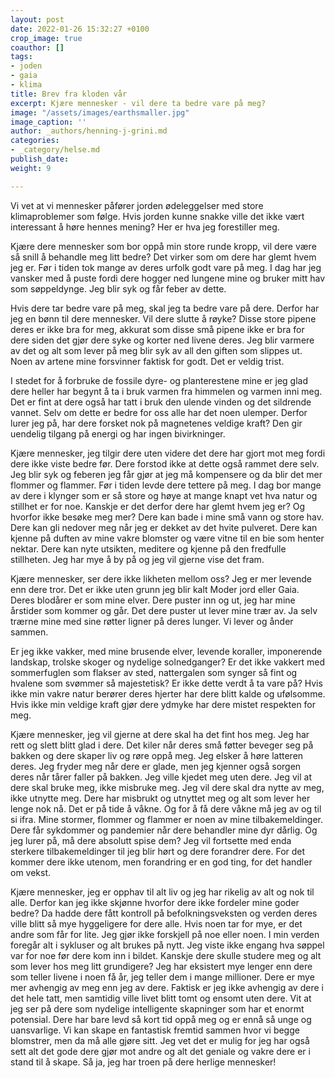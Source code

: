 ```yaml
---
layout: post
date: 2022-01-26 15:32:27 +0100
crop_image: true
coauthor: []
tags:
- joden
- gaia
- klima
title: Brev fra kloden vår
excerpt: Kjære mennesker - vil dere ta bedre vare på meg?
image: "/assets/images/earthsmaller.jpg"
image_caption: ''
author: _authors/henning-j-grini.md
categories:
- _category/helse.md
publish_date: 
weight: 9

---
```

Vi vet at vi mennesker påfører jorden ødeleggelser med store klimaproblemer som følge. Hvis jorden kunne snakke ville det ikke vært interessant å høre hennes mening? Her er hva jeg forestiller meg. 

Kjære dere mennesker som bor oppå min store runde kropp, vil dere være så snill å behandle meg litt bedre? Det virker som om dere har glemt hvem jeg er. Før i tiden tok mange av deres urfolk godt vare på meg. I dag har jeg vansker med å puste fordi dere hogger ned lungene mine og bruker mitt hav som søppeldynge. Jeg blir syk og får feber av dette. 

Hvis dere tar bedre vare på meg, skal jeg ta bedre vare på dere. Derfor har jeg en bønn til dere mennesker. Vil dere slutte å røyke? Disse store pipene deres er ikke bra for meg, akkurat som disse små pipene ikke er bra for dere siden det gjør dere syke og korter ned livene deres. Jeg blir varmere av det og alt som lever på meg blir syk av all den giften som slippes ut. Noen av artene mine forsvinner faktisk for godt. Det er veldig trist. 

I stedet for å forbruke de fossile dyre- og planterestene mine er jeg glad dere heller har begynt å ta i bruk varmen fra himmelen og varmen inni meg. Det er fint at dere også har tatt i bruk den ulende vinden og det sildrende vannet. Selv om dette er bedre for oss alle har det noen ulemper. Derfor lurer jeg på, har dere forsket nok på magnetenes veldige kraft? Den gir uendelig tilgang på energi og har ingen bivirkninger. 

Kjære mennesker, jeg tilgir dere uten videre det dere har gjort mot meg fordi dere ikke viste bedre før. Dere forstod ikke at dette også rammet dere selv. Jeg blir syk og feberen jeg får gjør at jeg må kompensere og da blir det mer flommer og flammer. Før i tiden levde dere tettere på meg. I dag bor mange av dere i klynger som er så store og høye at mange knapt vet hva natur og stillhet er for noe. Kanskje er det derfor dere har glemt hvem jeg er? Og hvorfor ikke besøke meg mer? Dere kan bade i mine små vann og store hav. Dere kan gli nedover meg når jeg er dekket av det hvite pulveret. Dere kan kjenne på duften av mine vakre blomster og være vitne til en bie som henter nektar. Dere kan nyte utsikten, meditere og kjenne på den fredfulle stillheten. Jeg har mye å by på og jeg vil gjerne vise det fram. 

Kjære mennesker, ser dere ikke likheten mellom oss? Jeg er mer levende enn dere tror. Det er ikke uten grunn jeg blir kalt Moder jord eller Gaia. Deres blodårer er som mine elver. Dere puster inn og ut, jeg har mine årstider som kommer og går. Det dere puster ut lever mine trær av. Ja selv trærne mine med sine røtter ligner på deres lunger. Vi lever og ånder sammen. 

Er jeg ikke vakker, med mine brusende elver, levende koraller, imponerende landskap, trolske skoger og nydelige solnedganger? Er det ikke vakkert med sommerfuglen som flakser av sted, nattergalen som synger så fint og hvalene som svømmer så majestetisk? Er ikke dette verdt å ta vare på? Hvis ikke min vakre natur berører deres hjerter har dere blitt kalde og ufølsomme. Hvis ikke min veldige kraft gjør dere ydmyke har dere mistet respekten for meg. 

Kjære mennesker, jeg vil gjerne at dere skal ha det fint hos meg. Jeg har rett og slett blitt glad i dere. Det kiler når deres små føtter beveger seg på bakken og dere skaper liv og røre oppå meg. Jeg elsker å høre latteren deres. Jeg fryder meg når dere er glade, men jeg kjenner også sorgen deres når tårer faller på bakken. Jeg ville kjedet meg uten dere. Jeg vil at dere skal bruke meg, ikke misbruke meg. Jeg vil dere skal dra nytte av meg, ikke utnytte meg. Dere har misbrukt og utnyttet meg og alt som lever her lenge nok nå. Det er på tide å våkne. Og for å få dere våkne må jeg av og til si ifra. Mine stormer, flommer og flammer er noen av mine tilbakemeldinger. Dere får sykdommer og pandemier når dere behandler mine dyr dårlig. Og jeg lurer på, må dere absolutt spise dem? Jeg vil fortsette med enda sterkere tilbakemeldinger til jeg blir hørt og dere forandrer dere. For det kommer dere ikke utenom, men forandring er en god ting, for det handler om vekst. 

Kjære mennesker, jeg er opphav til alt liv og jeg har rikelig av alt og nok til alle. Derfor kan jeg ikke skjønne hvorfor dere ikke fordeler mine goder bedre? Da hadde dere fått kontroll på befolkningsveksten og verden deres ville blitt så mye hyggeligere for dere alle. Hvis noen tar for mye, er det andre som får for lite. Jeg gjør ikke forskjell på noe eller noen. I min verden foregår alt i sykluser og alt brukes på nytt. Jeg viste ikke engang hva søppel var for noe før dere kom inn i bildet. Kanskje dere skulle studere meg og alt som lever hos meg litt grundigere? Jeg har eksistert mye lenger enn dere som teller livene i noen få år, jeg teller dem i mange millioner. Dere er mye mer avhengig av meg enn jeg av dere. Faktisk er jeg ikke avhengig av dere i det hele tatt, men samtidig ville livet blitt tomt og ensomt uten dere. Vit at jeg ser på dere som nydelige intelligente skapninger som har et enormt potensial. Dere har bare levd så kort tid oppå meg og er ennå så unge og uansvarlige. Vi kan skape en fantastisk fremtid sammen hvor vi begge blomstrer, men da må alle gjøre sitt. Jeg vet det er mulig for jeg har også sett alt det gode dere gjør mot andre og alt det geniale og vakre dere er i stand til å skape. Så ja, jeg har troen på dere herlige mennesker!